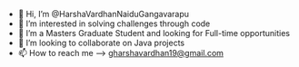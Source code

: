 - 👋 Hi, I’m @HarshaVardhanNaiduGangavarapu
- 👀 I’m interested in solving challenges through code
- 🌱 I’m a Masters Graduate Student and looking for Full-time opportunities
- 💞️ I’m looking to collaborate on Java projects
- 📫 How to reach me --> gharshavardhan19@gmail.com

<!---
HarshaVardhanNaiduGangavarapu/HarshaVardhanNaiduGangavarapu is a ✨ special ✨ repository because its `README.md` (this file) appears on your GitHub profile.
You can click the Preview link to take a look at your changes.
--->
